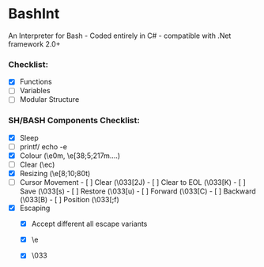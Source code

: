 # BashInt
An Interpreter for Bash - Coded entirely in C# - compatible with .Net framework 2.0+

### Checklist:
- [x] Functions
- [ ] Variables
- [ ] Modular Structure

### SH/BASH Components Checklist:

- [x] Sleep
- [ ] printf/ echo -e
 - [x] Colour (\e0m, \e[38;5;217m....)
 - [ ] Clear (\ec)
 - [x] Resizing (\e[8;10;80t)
 - [ ] Cursor Movement
       - [ ] Clear (\033[2J)
       - [ ] Clear to EOL (\033[K)
       - [ ] Save (\033[s)
       - [ ] Restore (\033[u)
       - [ ] Forward (\033[<N>C)
       - [ ] Backward (\033[<N>B)
       - [ ] Position (\033[<L>;<C>f)
 - [x] Escaping 
   - [x] Accept different all escape variants
    - [x] \e
    - [x] \033
  
